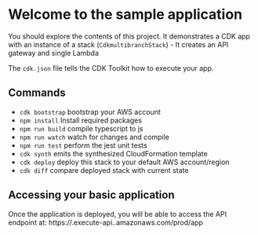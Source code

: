 # Welcome to the sample application

You should explore the contents of this project. It demonstrates a CDK app with an instance of a stack (`CdkmultibranchStack`) - It creates an API gateway and single Lambda

The `cdk.json` file tells the CDK Toolkit how to execute your app.

## Commands

* `cdk bootstrap`      bootstrap your AWS account 
* `npm install`     Install required packages
* `npm run build`   compile typescript to js
* `npm run watch`   watch for changes and compile
* `npm run test`    perform the jest unit tests
* `cdk synth`       emits the synthesized CloudFormation template
* `cdk deploy`      deploy this stack to your default AWS account/region
* `cdk diff`        compare deployed stack with current state

## Accessing your basic application

Once the application is deployed, you will be able to access the API endpoint at:
https://<API Gateway ID>.execute-api.<region>.amazonaws.com/prod/app